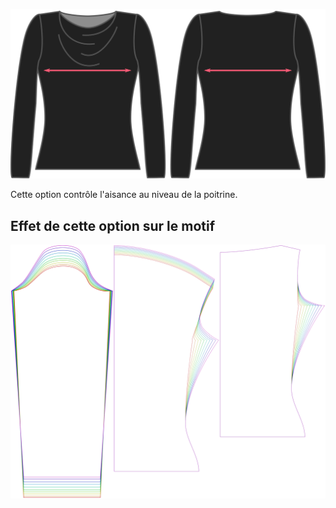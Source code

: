 ![L'option d'assouplissement de la poitrine sur Diana](./chestease.svg)

Cette option contrôle l'aisance au niveau de la poitrine.


## Effet de cette option sur le motif
![Cette image montre l'effet de cette option en superposant plusieurs variantes qui ont une valeur différente pour cette option](diana_chestease_sample.svg "Effet de cette option sur le motif")